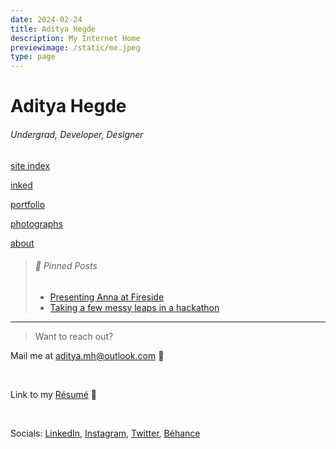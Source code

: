```yaml
---
date: 2024-02-24
title: Aditya Hegde
description: My Internet Home
previewimage: /static/me.jpeg
type: page
---
```


# Aditya Hegde

###### Undergrad, Developer, Designer


<div class="page-nav">

<a class="page-nav-element"  href="/tags.html">site index</a>

<a class="page-nav-element"  href="/notes.html">inked</a>

<a class="page-nav-element"  href="/cv.html">portfolio</a>

<a class="page-nav-element"  href="/clicks.html">photographs</a>

<a class="page-nav-element"  href="/about.html">about</a>

</div>

> ###### 📌 Pinned Posts
>
>- [Presenting Anna at Fireside](/posts/fireside_anna.html)
>- [Taking a few messy leaps in a hackathon](/posts/dist_sys/inginy12.html)

---

> Want to reach out?

Mail me at [aditya.mh@outlook.com](mailto:aditya.mh@outlook.com) 📩

<br />

Link to my [Résumé](/cv.pdf) 🔗

<br />

Socials: [LinkedIn](https://www.linkedin.com/in/adityamhegde/), [Instagram](https://www.instagram.com/adi.hegdee/), [Twitter](https://twitter.com/bwaklog), [Béhance](https://be.net/bwaklog)


<br />

<!--iframe style="border-radius:12px" src="https://open.spotify.com/embed/track/2qgXrzJsry4KgYoJCpuaul?utm_source=generator" width="100%" height="152" frameBorder="0" allowfullscreen="" allow="autoplay; clipboard-write; encrypted-media; fullscreen; picture-in-picture" loading="lazy"></iframe-->
